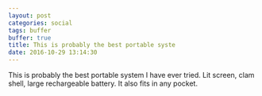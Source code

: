 ```yaml
---
layout: post
categories: social
tags: buffer
buffer: true
title: This is probably the best portable syste
date: 2016-10-29 13:14:30
---
```

This is probably the best portable system I have ever tried. Lit screen, clam shell, large rechargeable battery. It also fits in any pocket.
